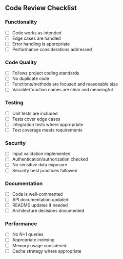 ## Code Review Checklist

### Functionality
- [ ] Code works as intended
- [ ] Edge cases are handled
- [ ] Error handling is appropriate
- [ ] Performance considerations addressed

### Code Quality
- [ ] Follows project coding standards
- [ ] No duplicate code
- [ ] Functions/methods are focused and reasonable size
- [ ] Variable/function names are clear and meaningful

### Testing
- [ ] Unit tests are included
- [ ] Tests cover edge cases
- [ ] Integration tests where appropriate
- [ ] Test coverage meets requirements

### Security
- [ ] Input validation implemented
- [ ] Authentication/authorization checked
- [ ] No sensitive data exposure
- [ ] Security best practices followed

### Documentation
- [ ] Code is well-commented
- [ ] API documentation updated
- [ ] README updates if needed
- [ ] Architecture decisions documented

### Performance
- [ ] No N+1 queries
- [ ] Appropriate indexing
- [ ] Memory usage considered
- [ ] Cache strategy where appropriate